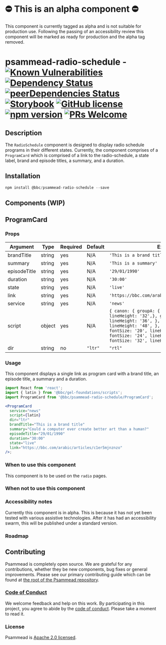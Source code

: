 # ⛔️ This is an alpha component ⛔️

This component is currently tagged as alpha and is not suitable for production use. Following the passing of an accessibility review this component will be marked as ready for production and the alpha tag removed.

# psammead-radio-schedule - [![Known Vulnerabilities](https://snyk.io/test/github/bbc/psammead/badge.svg?targetFile=packages%2Fcomponents%2Fpsammead-radio-schedule%2Fpackage.json)](https://snyk.io/test/github/bbc/psammead?targetFile=packages%2Fcomponents%2Fpsammead-radio-schedule%2Fpackage.json) [![Dependency Status](https://david-dm.org/bbc/psammead.svg?path=packages/components/psammead-radio-schedule)](https://david-dm.org/bbc/psammead?path=packages/components/psammead-radio-schedule) [![peerDependencies Status](https://david-dm.org/bbc/psammead/peer-status.svg?path=packages/components/psammead-radio-schedule)](https://david-dm.org/bbc/psammead?path=packages/components/psammead-radio-schedule&type=peer) [![Storybook](https://raw.githubusercontent.com/storybooks/brand/master/badge/badge-storybook.svg?sanitize=true)](https://bbc.github.io/psammead/?path=/story/radio-schedule--containing-image) [![GitHub license](https://img.shields.io/badge/license-Apache%202.0-blue.svg)](https://github.com/bbc/psammead/blob/latest/LICENSE) [![npm version](https://img.shields.io/npm/v/@bbc/psammead-radio-schedule.svg)](https://www.npmjs.com/package/@bbc/psammead-radio-schedule) [![PRs Welcome](https://img.shields.io/badge/PRs-welcome-brightgreen.svg)](https://github.com/bbc/psammead/blob/latest/CONTRIBUTING.md)

## Description

The `RadioSchedule` component is designed to display radio schedule programs in their different states. Currently, the component comprises of a `ProgramCard` which is comprised of a link to the radio-schedule, a state label, brand and episode titles, a summary, and a duration.

## Installation

```jsx
npm install @bbc/psammead-radio-schedule --save
```

## Components (WIP)

## ProgramCard

### Props

<!-- prettier-ignore -->
| Argument | Type | Required | Default | Example |
| -------- | ---- | -------- | ------- | ------- |
| brandTitle | string | yes | N/A | `'This is a brand title'` |
| summary | string | yes | N/A | `'This is a summary'` |
| episodeTitle | string | yes | N/A | `'29/01/1990'` |
| duration | string | yes | N/A | `'30:00'` |
| state | string | yes | N/A | `'live'` |
| link | string | yes | N/A | `'https://bbc.com/arabic/articles/c1er5mjnznzo'` |
| service | string | yes | N/A | `'news'` |
| script | object | yes | N/A | `{ canon: { groupA: { fontSize: '28', lineHeight: '32',}, groupB: { fontSize: '32', lineHeight: '36', }, groupD: { fontSize: '44', lineHeight: '48', }, }, trafalgar: { groupA: { fontSize: '20', lineHeight: '24', }, groupB: { fontSize: '24', lineHeight: '28', }, groupD: { fontSize: '32', lineHeight: '36', }, }, }` |
| dir | string | no | `"ltr"` | `"rtl"` |

### Usage

This component displays a single link as program card with a brand title, an episode title, a summary and a duration.

```jsx
import React from 'react';
import { latin } from '@bbc/gel-foundations/scripts';
import ProgramCard from '@bbc/psammead-radio-schedule/ProgramCard';

<ProgramCard
  service="news"
  script={latin}
  dir="ltr"
  brandTitle="This is a brand title"
  summary="Could a computer ever create better art than a human?"
  episodeTitle="29/01/1990"
  duration="30:00"
  state="live"
  link="https://bbc.com/arabic/articles/c1er5mjnznzo"
/>;
```

### When to use this component

This component is to be used on the `radio` pages.

### When not to use this component

<!-- Description of the where the component shouldn't can be used -->

### Accessibility notes

Currently this component is in alpha. This is because it has not yet been tested with various assistive technologies. After it has had an accessibility swarm, this will be published under a standard version.

### Roadmap

## Contributing

Psammead is completely open source. We are grateful for any contributions, whether they be new components, bug fixes or general improvements. Please see our primary contributing guide which can be found at [the root of the Psammead repository](https://github.com/bbc/psammead/blob/latest/CONTRIBUTING.md).

### [Code of Conduct](https://github.com/bbc/psammead/blob/latest/CODE_OF_CONDUCT.md)

We welcome feedback and help on this work. By participating in this project, you agree to abide by the [code of conduct](https://github.com/bbc/psammead/blob/latest/CODE_OF_CONDUCT.md). Please take a moment to read it.

### License

Psammead is [Apache 2.0 licensed](https://github.com/bbc/psammead/blob/latest/LICENSE).
